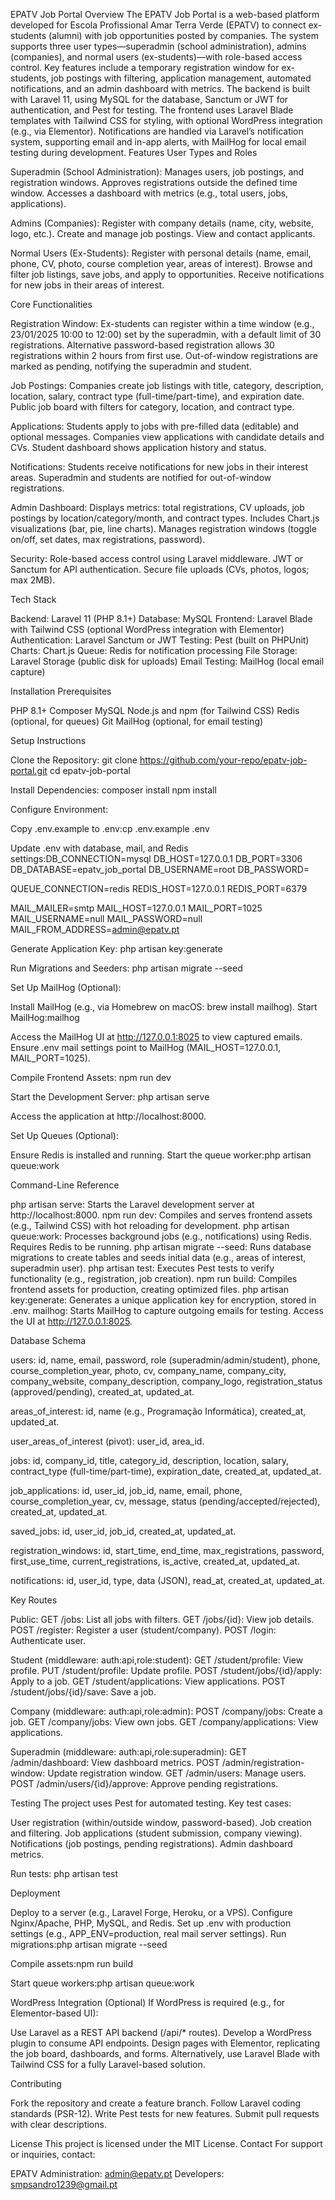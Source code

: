 EPATV Job Portal
Overview
The EPATV Job Portal is a web-based platform developed for Escola Profissional Amar Terra Verde (EPATV) to connect ex-students (alumni) with job opportunities posted by companies. The system supports three user types—superadmin (school administration), admins (companies), and normal users (ex-students)—with role-based access control. Key features include a temporary registration window for ex-students, job postings with filtering, application management, automated notifications, and an admin dashboard with metrics.
The backend is built with Laravel 11, using MySQL for the database, Sanctum or JWT for authentication, and Pest for testing. The frontend uses Laravel Blade templates with Tailwind CSS for styling, with optional WordPress integration (e.g., via Elementor). Notifications are handled via Laravel’s notification system, supporting email and in-app alerts, with MailHog for local email testing during development.
Features
User Types and Roles

Superadmin (School Administration):
Manages users, job postings, and registration windows.
Approves registrations outside the defined time window.
Accesses a dashboard with metrics (e.g., total users, jobs, applications).

Admins (Companies):
Register with company details (name, city, website, logo, etc.).
Create and manage job postings.
View and contact applicants.

Normal Users (Ex-Students):
Register with personal details (name, email, phone, CV, photo, course completion year, areas of interest).
Browse and filter job listings, save jobs, and apply to opportunities.
Receive notifications for new jobs in their areas of interest.

Core Functionalities

Registration Window:
Ex-students can register within a time window (e.g., 23/01/2025 10:00 to 12:00) set by the superadmin, with a default limit of 30 registrations.
Alternative password-based registration allows 30 registrations within 2 hours from first use.
Out-of-window registrations are marked as pending, notifying the superadmin and student.

Job Postings:
Companies create job listings with title, category, description, location, salary, contract type (full-time/part-time), and expiration date.
Public job board with filters for category, location, and contract type.

Applications:
Students apply to jobs with pre-filled data (editable) and optional messages.
Companies view applications with candidate details and CVs.
Student dashboard shows application history and status.

Notifications:
Students receive notifications for new jobs in their interest areas.
Superadmin and students are notified for out-of-window registrations.

Admin Dashboard:
Displays metrics: total registrations, CV uploads, job postings by location/category/month, and contract types.
Includes Chart.js visualizations (bar, pie, line charts).
Manages registration windows (toggle on/off, set dates, max registrations, password).

Security:
Role-based access control using Laravel middleware.
JWT or Sanctum for API authentication.
Secure file uploads (CVs, photos, logos; max 2MB).

Tech Stack

Backend: Laravel 11 (PHP 8.1+)
Database: MySQL
Frontend: Laravel Blade with Tailwind CSS (optional WordPress integration with Elementor)
Authentication: Laravel Sanctum or JWT
Testing: Pest (built on PHPUnit)
Charts: Chart.js
Queue: Redis for notification processing
File Storage: Laravel Storage (public disk for uploads)
Email Testing: MailHog (local email capture)

Installation
Prerequisites

PHP 8.1+
Composer
MySQL
Node.js and npm (for Tailwind CSS)
Redis (optional, for queues)
Git
MailHog (optional, for email testing)

Setup Instructions

Clone the Repository:
git clone https://github.com/your-repo/epatv-job-portal.git
cd epatv-job-portal

Install Dependencies:
composer install
npm install

Configure Environment:

Copy .env.example to .env:cp .env.example .env

Update .env with database, mail, and Redis settings:DB_CONNECTION=mysql
DB_HOST=127.0.0.1
DB_PORT=3306
DB_DATABASE=epatv_job_portal
DB_USERNAME=root
DB_PASSWORD=

QUEUE_CONNECTION=redis
REDIS_HOST=127.0.0.1
REDIS_PORT=6379

MAIL_MAILER=smtp
MAIL_HOST=127.0.0.1
MAIL_PORT=1025
MAIL_USERNAME=null
MAIL_PASSWORD=null
MAIL_FROM_ADDRESS=admin@epatv.pt

Generate Application Key:
php artisan key:generate

Run Migrations and Seeders:
php artisan migrate --seed

Set Up MailHog (Optional):

Install MailHog (e.g., via Homebrew on macOS: brew install mailhog).
Start MailHog:mailhog

Access the MailHog UI at http://127.0.0.1:8025 to view captured emails.
Ensure .env mail settings point to MailHog (MAIL_HOST=127.0.0.1, MAIL_PORT=1025).

Compile Frontend Assets:
npm run dev

Start the Development Server:
php artisan serve

Access the application at http://localhost:8000.

Set Up Queues (Optional):

Ensure Redis is installed and running.
Start the queue worker:php artisan queue:work

Command-Line Reference

php artisan serve: Starts the Laravel development server at http://localhost:8000.
npm run dev: Compiles and serves frontend assets (e.g., Tailwind CSS) with hot reloading for development.
php artisan queue:work: Processes background jobs (e.g., notifications) using Redis. Requires Redis to be running.
php artisan migrate --seed: Runs database migrations to create tables and seeds initial data (e.g., areas of interest, superadmin user).
php artisan test: Executes Pest tests to verify functionality (e.g., registration, job creation).
npm run build: Compiles frontend assets for production, creating optimized files.
php artisan key:generate: Generates a unique application key for encryption, stored in .env.
mailhog: Starts MailHog to capture outgoing emails for testing. Access the UI at http://127.0.0.1:8025.

Database Schema

users:
id, name, email, password, role (superadmin/admin/student), phone, course_completion_year, photo, cv, company_name, company_city, company_website, company_description, company_logo, registration_status (approved/pending), created_at, updated_at.

areas_of_interest:
id, name (e.g., Programação Informática), created_at, updated_at.

user_areas_of_interest (pivot):
user_id, area_id.

jobs:
id, company_id, title, category_id, description, location, salary, contract_type (full-time/part-time), expiration_date, created_at, updated_at.

job_applications:
id, user_id, job_id, name, email, phone, course_completion_year, cv, message, status (pending/accepted/rejected), created_at, updated_at.

saved_jobs:
id, user_id, job_id, created_at, updated_at.

registration_windows:
id, start_time, end_time, max_registrations, password, first_use_time, current_registrations, is_active, created_at, updated_at.

notifications:
id, user_id, type, data (JSON), read_at, created_at, updated_at.

Key Routes

Public:
GET /jobs: List all jobs with filters.
GET /jobs/{id}: View job details.
POST /register: Register a user (student/company).
POST /login: Authenticate user.

Student (middleware: auth:api,role:student):
GET /student/profile: View profile.
PUT /student/profile: Update profile.
POST /student/jobs/{id}/apply: Apply to a job.
GET /student/applications: View applications.
POST /student/jobs/{id}/save: Save a job.

Company (middleware: auth:api,role:admin):
POST /company/jobs: Create a job.
GET /company/jobs: View own jobs.
GET /company/applications: View applications.

Superadmin (middleware: auth:api,role:superadmin):
GET /admin/dashboard: View dashboard metrics.
POST /admin/registration-window: Update registration window.
GET /admin/users: Manage users.
POST /admin/users/{id}/approve: Approve pending registrations.

Testing
The project uses Pest for automated testing. Key test cases:

User registration (within/outside window, password-based).
Job creation and filtering.
Job applications (student submission, company viewing).
Notifications (job postings, pending registrations).
Admin dashboard metrics.

Run tests:
php artisan test

Deployment

Deploy to a server (e.g., Laravel Forge, Heroku, or a VPS).
Configure Nginx/Apache, PHP, MySQL, and Redis.
Set up .env with production settings (e.g., APP_ENV=production, real mail server settings).
Run migrations:php artisan migrate --seed

Compile assets:npm run build

Start queue workers:php artisan queue:work

WordPress Integration (Optional)
If WordPress is required (e.g., for Elementor-based UI):

Use Laravel as a REST API backend (/api/\* routes).
Develop a WordPress plugin to consume API endpoints.
Design pages with Elementor, replicating the job board, dashboards, and forms.
Alternatively, use Laravel Blade with Tailwind CSS for a fully Laravel-based solution.

Contributing

Fork the repository and create a feature branch.
Follow Laravel coding standards (PSR-12).
Write Pest tests for new features.
Submit pull requests with clear descriptions.

License
This project is licensed under the MIT License.
Contact
For support or inquiries, contact:

EPATV Administration: admin@epatv.pt
Developers: smpsandro1239@gmail.pt
